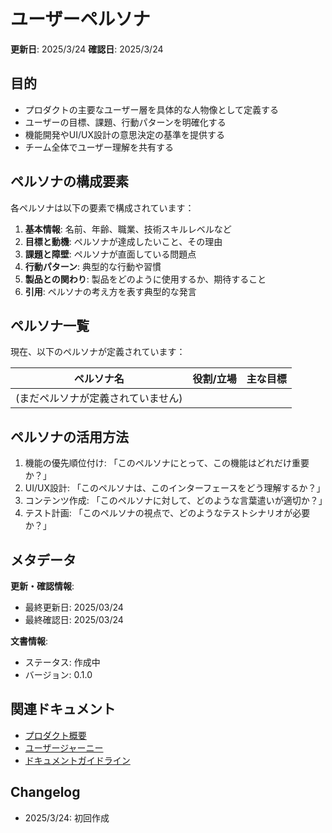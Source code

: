 # ユーザーペルソナ

**更新日**: 2025/3/24
**確認日**: 2025/3/24

## 目的

- プロダクトの主要なユーザー層を具体的な人物像として定義する
- ユーザーの目標、課題、行動パターンを明確化する
- 機能開発やUI/UX設計の意思決定の基準を提供する
- チーム全体でユーザー理解を共有する

## ペルソナの構成要素

各ペルソナは以下の要素で構成されています：

1. **基本情報**: 名前、年齢、職業、技術スキルレベルなど
2. **目標と動機**: ペルソナが達成したいこと、その理由
3. **課題と障壁**: ペルソナが直面している問題点
4. **行動パターン**: 典型的な行動や習慣
5. **製品との関わり**: 製品をどのように使用するか、期待すること
6. **引用**: ペルソナの考え方を表す典型的な発言

## ペルソナ一覧

現在、以下のペルソナが定義されています：

| ペルソナ名 | 役割/立場 | 主な目標 |
|------------|-----------|----------|
| (まだペルソナが定義されていません) | | |

## ペルソナの活用方法

1. 機能の優先順位付け: 「このペルソナにとって、この機能はどれだけ重要か？」
2. UI/UX設計: 「このペルソナは、このインターフェースをどう理解するか？」
3. コンテンツ作成: 「このペルソナに対して、どのような言葉遣いが適切か？」
4. テスト計画: 「このペルソナの視点で、どのようなテストシナリオが必要か？」

## メタデータ

**更新・確認情報**:
- 最終更新日: 2025/03/24
- 最終確認日: 2025/03/24

**文書情報**:
- ステータス: 作成中
- バージョン: 0.1.0

## 関連ドキュメント

- [プロダクト概要](../README.md)
- [ユーザージャーニー](../user-journey/README.md)
- [ドキュメントガイドライン](../../README.md)

## Changelog

- 2025/3/24: 初回作成